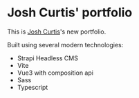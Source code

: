 # Josh Curtis' portfolio

This is [Josh Curtis](https://www.linkedin.com/in/josh-hcurtis)'s new portfolio.

Built using several modern technologies:
- Strapi Headless CMS
- Vite
- Vue3 with composition api
- Sass
- Typescript
